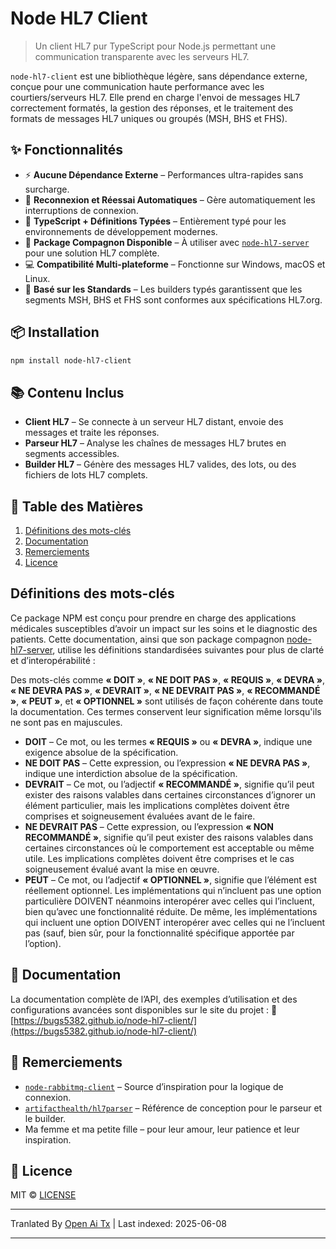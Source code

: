 # Node HL7 Client

> Un client HL7 pur TypeScript pour Node.js permettant une communication transparente avec les serveurs HL7.

`node-hl7-client` est une bibliothèque légère, sans dépendance externe, conçue pour une communication haute performance avec les courtiers/serveurs HL7. Elle prend en charge l'envoi de messages HL7 correctement formatés, la gestion des réponses, et le traitement des formats de messages HL7 uniques ou groupés (MSH, BHS et FHS).

## ✨ Fonctionnalités

* ⚡ **Aucune Dépendance Externe** – Performances ultra-rapides sans surcharge.
* 🔁 **Reconnexion et Réessai Automatiques** – Gère automatiquement les interruptions de connexion.
* 🧠 **TypeScript + Définitions Typées** – Entièrement typé pour les environnements de développement modernes.
* 🤝 **Package Compagnon Disponible** – À utiliser avec [`node-hl7-server`](https://www.npmjs.com/package/node-hl7-server) pour une solution HL7 complète.
* 💻 **Compatibilité Multi-plateforme** – Fonctionne sur Windows, macOS et Linux.
* 🧭 **Basé sur les Standards** – Les builders typés garantissent que les segments MSH, BHS et FHS sont conformes aux spécifications HL7.org.

## 📦 Installation

```bash
npm install node-hl7-client
```

## 📚 Contenu Inclus

* **Client HL7** – Se connecte à un serveur HL7 distant, envoie des messages et traite les réponses.
* **Parseur HL7** – Analyse les chaînes de messages HL7 brutes en segments accessibles.
* **Builder HL7** – Génère des messages HL7 valides, des lots, ou des fichiers de lots HL7 complets.

## 🧾 Table des Matières

1. [Définitions des mots-clés](#définitions-des-mots-clés)
2. [Documentation](#documentation)
3. [Remerciements](#remerciements)
4. [Licence](#licence)

## Définitions des mots-clés

Ce package NPM est conçu pour prendre en charge des applications médicales susceptibles d’avoir un impact sur les soins et le diagnostic des patients. Cette documentation, ainsi que son package compagnon [node-hl7-server](https://www.npmjs.com/package/node-hl7-server), utilise les définitions standardisées suivantes pour plus de clarté et d’interopérabilité :

Des mots-clés comme **« DOIT »**, **« NE DOIT PAS »**, **« REQUIS »**, **« DEVRA »**, **« NE DEVRA PAS »**, **« DEVRAIT »**, **« NE DEVRAIT PAS »**, **« RECOMMANDÉ »**, **« PEUT »**, et **« OPTIONNEL »** sont utilisés de façon cohérente dans toute la documentation. Ces termes conservent leur signification même lorsqu'ils ne sont pas en majuscules.

* **DOIT** – Ce mot, ou les termes **« REQUIS »** ou **« DEVRA »**, indique une exigence absolue de la spécification.
* **NE DOIT PAS** – Cette expression, ou l’expression **« NE DEVRA PAS »**, indique une interdiction absolue de la spécification.
* **DEVRAIT** – Ce mot, ou l’adjectif **« RECOMMANDÉ »**, signifie qu’il peut exister des raisons valables dans certaines circonstances d’ignorer un élément particulier, mais les implications complètes doivent être comprises et soigneusement évaluées avant de le faire.
* **NE DEVRAIT PAS** – Cette expression, ou l’expression **« NON RECOMMANDÉ »**, signifie qu’il peut exister des raisons valables dans certaines circonstances où le comportement est acceptable ou même utile. Les implications complètes doivent être comprises et le cas soigneusement évalué avant la mise en œuvre.
* **PEUT** – Ce mot, ou l’adjectif **« OPTIONNEL »**, signifie que l’élément est réellement optionnel. Les implémentations qui n’incluent pas une option particulière DOIVENT néanmoins interopérer avec celles qui l’incluent, bien qu’avec une fonctionnalité réduite. De même, les implémentations qui incluent une option DOIVENT interopérer avec celles qui ne l’incluent pas (sauf, bien sûr, pour la fonctionnalité spécifique apportée par l’option).

## 📖 Documentation

La documentation complète de l’API, des exemples d’utilisation et des configurations avancées sont disponibles sur le site du projet :
🔗 [https://bugs5382.github.io/node-hl7-client/](https://bugs5382.github.io/node-hl7-client/)

## 🙏 Remerciements

* [`node-rabbitmq-client`](https://github.com/cody-greene/node-rabbitmq-client) – Source d’inspiration pour la logique de connexion.
* [`artifacthealth/hl7parser`](https://github.com/artifacthealth/hl7parser) – Référence de conception pour le parseur et le builder.
* Ma femme et ma petite fille – pour leur amour, leur patience et leur inspiration.

## 📄 Licence

MIT © [LICENSE](LICENSE)


---

Tranlated By [Open Ai Tx](https://github.com/OpenAiTx/OpenAiTx) | Last indexed: 2025-06-08

---